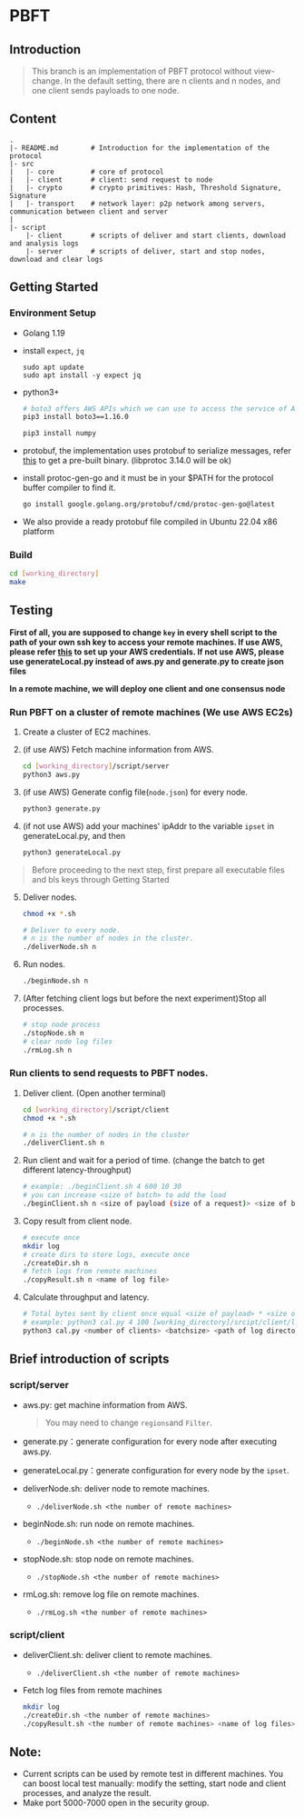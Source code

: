 # PBFT

## Introduction
> This branch is an implementation of PBFT protocol without view-change. In the default setting, there are n clients and n nodes, and one client sends payloads to one node.

## Content
```
.
|- README.md        # Introduction for the implementation of the protocol
|- src
|   |- core         # core of protocol
|   |- client       # client: send request to node
|   |- crypto       # crypto primitives: Hash, Threshold Signature, Signature
|   |- transport    # network layer: p2p network among servers, communication between client and server
|
|- script
    |- client       # scripts of deliver and start clients, download and analysis logs 
    |- server       # scripts of deliver, start and stop nodes, download and clear logs
```

## Getting Started
### Environment Setup
* Golang 1.19

* install `expect`, `jq`
  ```
  sudo apt update
  sudo apt install -y expect jq
  ```

* python3+
  ```bash
  # boto3 offers AWS APIs which we can use to access the service of AWS in a shell 
  pip3 install boto3==1.16.0

  pip3 install numpy
  ```

* protobuf, the implementation uses protobuf to serialize messages, refer [this](https://github.com/protocolbuffers/protobuf) to get a pre-built binary. (libprotoc 3.14.0 will be ok)

* install protoc-gen-go and  it must be in your $PATH for the protocol buffer compiler to find it.
  ```bash
  go install google.golang.org/protobuf/cmd/protoc-gen-go@latest
  ```

* We also provide a ready protobuf file compiled in Ubuntu 22.04 x86 platform
 
### Build
```bash
cd [working_directory]
make
```

## Testing

**First of all, you are supposed to change `key` in every shell script to the path of your own ssh key to access your remote machines. If use AWS, please refer [this](https://docs.aws.amazon.com/cli/latest/userguide/cli-chap-configure.html#cli-configure-quickstart-creds) to set up your AWS credentials. If not use AWS, please use generateLocal.py instead of aws.py and generate.py to create json files**

**In a remote machine, we will deploy one client and one consensus node**

### Run PBFT on a cluster of remote machines (We use AWS EC2s)
1. Create a cluster of EC2 machines.

2. (if use AWS) Fetch machine information from AWS.
    ```bash
    cd [working_directory]/script/server
    python3 aws.py
    ```

3. (if use AWS) Generate config file(`node.json`) for every node.
    ```bash
    python3 generate.py
    ```
4. (if not use AWS) add your machines' ipAddr to the variable `ipset` in generateLocal.py, and then
    ```bash
    python3 generateLocal.py
    ```

> Before proceeding to the next step, first prepare all executable files and bls keys through Getting Started

5. Deliver nodes. 
    ```bash
    chmod +x *.sh
    
    # Deliver to every node.
    # n is the number of nodes in the cluster.
    ./deliverNode.sh n
    ```

5. Run nodes.
   ```bash
   ./beginNode.sh n
   ```

6. (After fetching client logs but before the next experiment)Stop all processes.
   ```bash
   # stop node process
   ./stopNode.sh n
   # clear node log files
   ./rmLog.sh n
   ```

### Run clients to send requests to PBFT nodes.
1. Deliver client. (Open another terminal)
   ```bash
   cd [working_directory]/script/client
   chmod +x *.sh
   
   # n is the number of nodes in the cluster
   ./deliverClient.sh n
   ```

2. Run client and wait for a period of time. (change the batch to get different latency-throughput)
   ```bash
   # example: ./beginClient.sh 4 600 10 30
   # you can increase <size of batch> to add the load
   ./beginClient.sh n <size of payload (size of a request)> <size of batch (number of requests)>  <running time>
   ```

3. Copy result from client node.
   ```bash
   # execute once
   mkdir log
   # create dirs to store logs, execute once
   ./createDir.sh n 
   # fetch logs from remote machines
   ./copyResult.sh n <name of log file>
   ```

4. Calculate throughput and latency.
   ```bash
   # Total bytes sent by client once equal <size of payload> * <size of batch>
   # example: python3 cal.py 4 100 [working_directory]/srcipt/client/log test 30
   python3 cal.py <number of clients> <batchsize> <path of log directory> <name of log file> <test time>
   ```



## Brief introduction of scripts

### script/server

* aws.py: get machine information from AWS.
  > You may need to change `regions`and `Filter`.

* generate.py：generate configuration for every node after executing aws.py.

* generateLocal.py：generate configuration for every node by the `ipset`.

* deliverNode.sh: deliver node to remote machines.
  * `./deliverNode.sh <the number of remote machines>`

* beginNode.sh: run node on remote machines.
  * `./beginNode.sh <the number of remote machines>`

* stopNode.sh: stop node on remote machines.
  * `./stopNode.sh <the number of remote machines>`

* rmLog.sh: remove log file on remote machines.
  * `./rmLog.sh <the number of remote machines>`

### script/client
* deliverClient.sh: deliver client to remote machines.
  * `./deliverClient.sh <the number of remote machines>`

* Fetch log files from remote machines
    ```bash
    mkdir log
    ./createDir.sh <the number of remote machines>
    ./copyResult.sh <the number of remote machines> <name of log files>
    ```
## Note:
* Current scripts can be used by remote test in different machines. You can boost local test manually: modify the setting, start node and client processes, and analyze the result.
* Make port 5000-7000 open in the security group.
